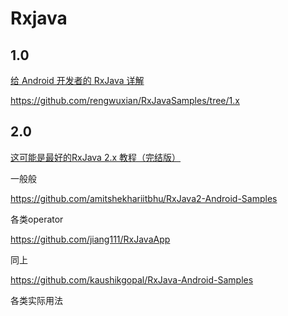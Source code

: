 # Rxjava



## 1.0

[给 Android 开发者的 RxJava 详解](https://gank.io/post/560e15be2dca930e00da1083)

https://github.com/rengwuxian/RxJavaSamples/tree/1.x











## 2.0

[这可能是最好的RxJava 2.x 教程（完结版）](https://www.jianshu.com/p/0cd258eecf60)

一般般

https://github.com/amitshekhariitbhu/RxJava2-Android-Samples

各类operator

https://github.com/jiang111/RxJavaApp

同上

https://github.com/kaushikgopal/RxJava-Android-Samples

各类实际用法